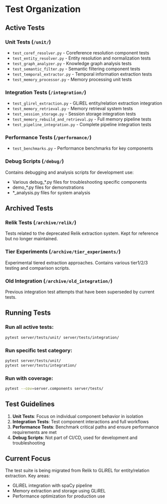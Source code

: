 # Test Organization

## Active Tests

### Unit Tests (`/unit/`)
- `test_coref_resolver.py` - Coreference resolution component tests
- `test_entity_resolver.py` - Entity resolution and normalization tests
- `test_graph_analyzer.py` - Knowledge graph analysis tests
- `test_semantic_filter.py` - Semantic filtering component tests
- `test_temporal_extractor.py` - Temporal information extraction tests
- `test_memory_processor.py` - Memory processing unit tests

### Integration Tests (`/integration/`)
- `test_glirel_extraction.py` - GLiREL entity/relation extraction integration
- `test_memory_retrieval.py` - Memory retrieval system tests
- `test_session_storage.py` - Session storage integration tests
- `test_memory_rebuild_and_retrieval.py` - Full memory pipeline tests
- `test_pipeline_integration.py` - Complete pipeline integration tests

### Performance Tests (`/performance/`)
- `test_benchmarks.py` - Performance benchmarks for key components

### Debug Scripts (`/debug/`)
Contains debugging and analysis scripts for development use:
- Various debug_*.py files for troubleshooting specific components
- demo_*.py files for demonstrations
- *_analysis.py files for system analysis

## Archived Tests

### Relik Tests (`/archive/relik/`)
Tests related to the deprecated Relik extraction system. Kept for reference but no longer maintained.

### Tier Experiments (`/archive/tier_experiments/`)
Experimental tiered extraction approaches. Contains various tier1/2/3 testing and comparison scripts.

### Old Integration (`/archive/old_integration/`)
Previous integration test attempts that have been superseded by current tests.

## Running Tests

### Run all active tests:
```bash
pytest server/tests/unit/ server/tests/integration/
```

### Run specific test category:
```bash
pytest server/tests/unit/
pytest server/tests/integration/
```

### Run with coverage:
```bash
pytest --cov=server.components server/tests/
```

## Test Guidelines

1. **Unit Tests**: Focus on individual component behavior in isolation
2. **Integration Tests**: Test component interactions and full workflows
3. **Performance Tests**: Benchmark critical paths and ensure performance requirements are met
4. **Debug Scripts**: Not part of CI/CD, used for development and troubleshooting

## Current Focus

The test suite is being migrated from Relik to GLiREL for entity/relation extraction. Key areas:
- GLiREL integration with spaCy pipeline
- Memory extraction and storage using GLiREL
- Performance optimization for production use